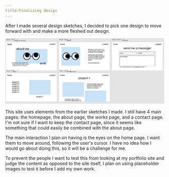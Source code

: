 ```yaml
---
title:Finalizing Design
---
```


After I made several design sketches, I decided to pick one design to move forward with and make a more fleshed out design.

<img src="assets/finalsketch.PNG">

This site uses elements from the earlier sketches I made. I still have 4 main pages: the homepage, the about page, the works page, and a contact page. I'm not sure if I want to keep the contact page, since it seems like something that could easily be combined with the about page.

The main interaction I plan on having is the eyes on the home page. I want them to move around, following the user's cursor. I have no idea how I would go about doing this, so it will be a challenge for me.

To prevent the people I want to test this from looking at my portfolio site and judge the content as opposed to the site itself, I plan on using placeholder images to test it before I add my own work.
